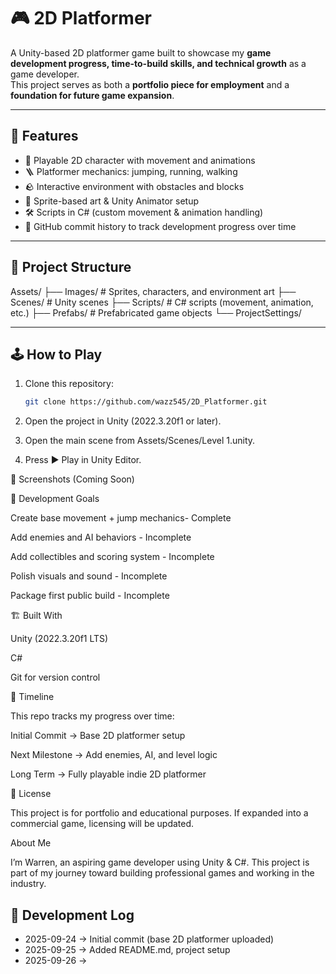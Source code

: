 # 🎮 2D Platformer

A Unity-based 2D platformer game built to showcase my **game development progress, time-to-build skills, and technical growth** as a game developer.  
This project serves as both a **portfolio piece for employment** and a **foundation for future game expansion**.

---

## 🚀 Features
- 👤 Playable 2D character with movement and animations  
- 🪜 Platformer mechanics: jumping, running, walking  
- 🪨 Interactive environment with obstacles and blocks  
- 🎨 Sprite-based art & Unity Animator setup  
- 🛠️ Scripts in C# (custom movement & animation handling)  
- 🔄 GitHub commit history to track development progress over time  

---

## 📂 Project Structure
Assets/
├── Images/ # Sprites, characters, and environment art
├── Scenes/ # Unity scenes
├── Scripts/ # C# scripts (movement, animation, etc.)
├── Prefabs/ # Prefabricated game objects
└── ProjectSettings/

---

## 🕹️ How to Play
1. Clone this repository:
   ```bash
   git clone https://github.com/wazz545/2D_Platformer.git

2. Open the project in Unity (2022.3.20f1 or later).

3. Open the main scene from Assets/Scenes/Level 1.unity.

4. Press ▶️ Play in Unity Editor.

📸 Screenshots (Coming Soon)


🎯 Development Goals

 Create base movement + jump mechanics- Complete

 Add enemies and AI behaviors - Incomplete

 Add collectibles and scoring system - Incomplete

 Polish visuals and sound - Incomplete

 Package first public build - Incomplete


 🏗️ Built With

Unity
 (2022.3.20f1 LTS)

C#

Git
 for version control


 📅 Timeline

This repo tracks my progress over time:

Initial Commit → Base 2D platformer setup

Next Milestone → Add enemies, AI, and level logic

Long Term → Fully playable indie 2D platformer

📜 License

This project is for portfolio and educational purposes.
If expanded into a commercial game, licensing will be updated.


About Me

I’m Warren, an aspiring game developer using Unity & C#.
This project is part of my journey toward building professional games and working in the industry.


## 📖 Development Log
- 2025-09-24 → Initial commit (base 2D platformer uploaded)
- 2025-09-25 → Added README.md, project setup
- 2025-09-26 → 
